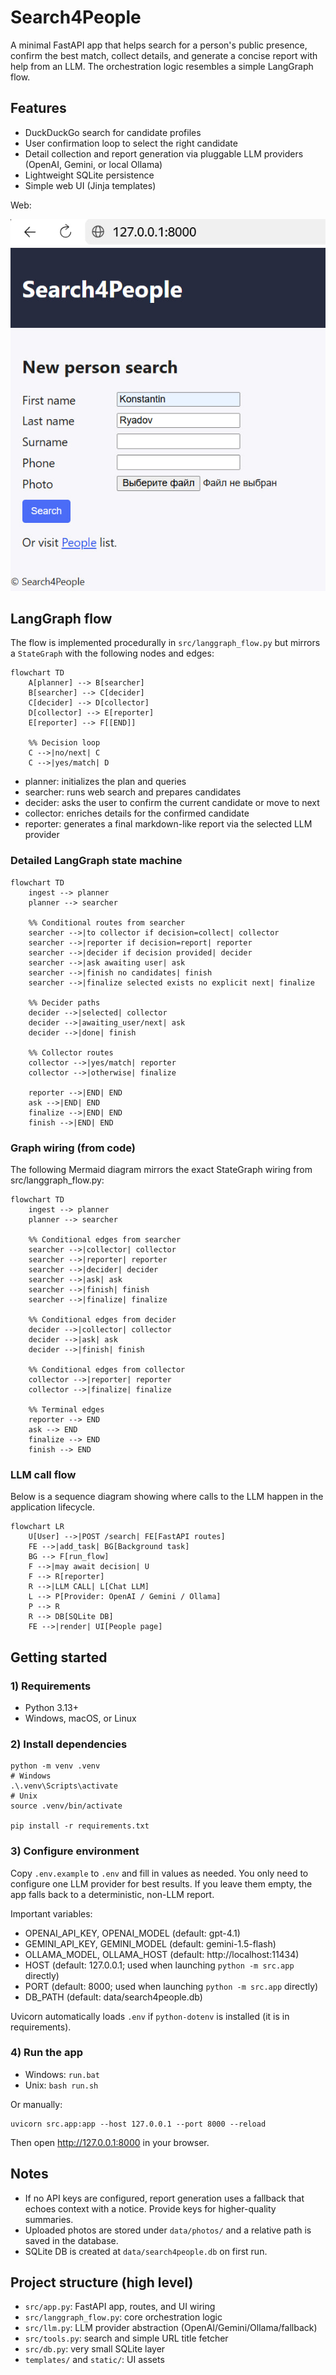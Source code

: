 # Search4People

A minimal FastAPI app that helps search for a person's public presence, confirm the best match, collect details, and generate a concise report with help from an LLM. The orchestration logic resembles a simple LangGraph flow.

## Features
- DuckDuckGo search for candidate profiles
- User confirmation loop to select the right candidate
- Detail collection and report generation via pluggable LLM providers (OpenAI, Gemini, or local Ollama)
- Lightweight SQLite persistence
- Simple web UI (Jinja templates)

Web:

![img_1.png](web.png)
 
## LangGraph flow
The flow is implemented procedurally in `src/langgraph_flow.py` but mirrors a `StateGraph` with the following nodes and edges:

```mermaid
flowchart TD
    A[planner] --> B[searcher]
    B[searcher] --> C[decider]
    C[decider] --> D[collector]
    D[collector] --> E[reporter]
    E[reporter] --> F[[END]]

    %% Decision loop
    C -->|no/next| C
    C -->|yes/match| D
```

- planner: initializes the plan and queries
- searcher: runs web search and prepares candidates
- decider: asks the user to confirm the current candidate or move to next
- collector: enriches details for the confirmed candidate
- reporter: generates a final markdown-like report via the selected LLM provider

### Detailed LangGraph state machine

```mermaid
flowchart TD
    ingest --> planner
    planner --> searcher

    %% Conditional routes from searcher
    searcher -->|to collector if decision=collect| collector
    searcher -->|reporter if decision=report| reporter
    searcher -->|decider if decision provided| decider
    searcher -->|ask awaiting user| ask
    searcher -->|finish no candidates| finish
    searcher -->|finalize selected exists no explicit next| finalize

    %% Decider paths
    decider -->|selected| collector
    decider -->|awaiting_user/next| ask
    decider -->|done| finish

    %% Collector routes
    collector -->|yes/match| reporter
    collector -->|otherwise| finalize

    reporter -->|END| END
    ask -->|END| END
    finalize -->|END| END
    finish -->|END| END
```

### Graph wiring (from code)

The following Mermaid diagram mirrors the exact StateGraph wiring from src/langgraph_flow.py:

```mermaid
flowchart TD
    ingest --> planner
    planner --> searcher

    %% Conditional edges from searcher
    searcher -->|collector| collector
    searcher -->|reporter| reporter
    searcher -->|decider| decider
    searcher -->|ask| ask
    searcher -->|finish| finish
    searcher -->|finalize| finalize

    %% Conditional edges from decider
    decider -->|collector| collector
    decider -->|ask| ask
    decider -->|finish| finish

    %% Conditional edges from collector
    collector -->|reporter| reporter
    collector -->|finalize| finalize

    %% Terminal edges
    reporter --> END
    ask --> END
    finalize --> END
    finish --> END
```

### LLM call flow

Below is a sequence diagram showing where calls to the LLM happen in the application lifecycle.

```mermaid
flowchart LR
    U[User] -->|POST /search| FE[FastAPI routes]
    FE -->|add_task| BG[Background task]
    BG --> F[run_flow]
    F -->|may await decision| U
    F --> R[reporter]
    R -->|LLM CALL| L[Chat LLM]
    L --> P[Provider: OpenAI / Gemini / Ollama]
    P --> R
    R --> DB[SQLite DB]
    FE -->|render| UI[People page]
```

## Getting started

### 1) Requirements
- Python 3.13+
- Windows, macOS, or Linux

### 2) Install dependencies
```
python -m venv .venv
# Windows
.\.venv\Scripts\activate
# Unix
source .venv/bin/activate

pip install -r requirements.txt
```

### 3) Configure environment
Copy `.env.example` to `.env` and fill in values as needed. You only need to configure one LLM provider for best results. If you leave them empty, the app falls back to a deterministic, non-LLM report.

Important variables:
- OPENAI_API_KEY, OPENAI_MODEL (default: gpt-4.1)
- GEMINI_API_KEY, GEMINI_MODEL (default: gemini-1.5-flash)
- OLLAMA_MODEL, OLLAMA_HOST (default: http://localhost:11434)
- HOST (default: 127.0.0.1; used when launching `python -m src.app` directly)
- PORT (default: 8000; used when launching `python -m src.app` directly)
- DB_PATH (default: data/search4people.db)

Uvicorn automatically loads `.env` if `python-dotenv` is installed (it is in requirements).

### 4) Run the app
- Windows: `run.bat`
- Unix: `bash run.sh`

Or manually:
```
uvicorn src.app:app --host 127.0.0.1 --port 8000 --reload
```

Then open http://127.0.0.1:8000 in your browser.

## Notes
- If no API keys are configured, report generation uses a fallback that echoes context with a notice. Provide keys for higher-quality summaries.
- Uploaded photos are stored under `data/photos/` and a relative path is saved in the database.
- SQLite DB is created at `data/search4people.db` on first run.

## Project structure (high level)
- `src/app.py`: FastAPI app, routes, and UI wiring
- `src/langgraph_flow.py`: core orchestration logic
- `src/llm.py`: LLM provider abstraction (OpenAI/Gemini/Ollama/fallback)
- `src/tools.py`: search and simple URL title fetcher
- `src/db.py`: very small SQLite layer
- `templates/` and `static/`: UI assets

